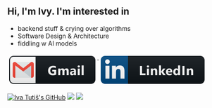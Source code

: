 ## Hi, I'm Ivy. I'm interested in

- backend stuff & crying over algorithms
- Software Design & Architecture
- fiddling w AI models

<a href="mailto:iva.tutis@gmail.com">
  <img src="https://raw.githubusercontent.com/IvaTutis/IvaTutis/master/images/social/gmail.svg" alt="gmail" style="vertical-align:top; margin:6px 4px">
</a>

<a href="https://www.linkedin.com/in/iva-tutis/">
    <img src="https://raw.githubusercontent.com/IvaTutis/IvaTutis/master/images/social/linkedin.svg" alt="linkedin" style="vertical-align:top; margin:6px 4px">
</a>

[![Iva Tutiš's GitHub](https://img.shields.io/badge/-@ivatutis-%23181717?style=flat-square&logo=github)](https://ivatutis.github.io/)
[![](https://vistr.dev/badge?repo=ivatutis.ivatutis&corners=square)](https://github.com/IvaTutis/vistr.dev)
[![](https://img.shields.io/github/stars/ivatutis?style=social)](https://github.com/IvaTutis?tab=repositories)
